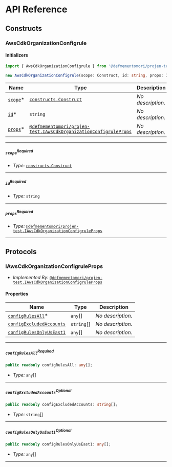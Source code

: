 # API Reference <a name="API Reference" id="api-reference"></a>

## Constructs <a name="Constructs" id="constructs"></a>

### AwsCdkOrganizationConfigrule <a name="@defmementomori/projen-test.AwsCdkOrganizationConfigrule" id="defmementomoriprojentestawscdkorganizationconfigrule"></a>

#### Initializers <a name="@defmementomori/projen-test.AwsCdkOrganizationConfigrule.Initializer" id="defmementomoriprojentestawscdkorganizationconfigruleinitializer"></a>

```typescript
import { AwsCdkOrganizationConfigrule } from '@defmementomori/projen-test'

new AwsCdkOrganizationConfigrule(scope: Construct, id: string, props: IAwsCdkOrganizationConfigruleProps)
```

| **Name** | **Type** | **Description** |
| --- | --- | --- |
| [`scope`](#defmementomoriprojentestawscdkorganizationconfigruleparameterscope)<span title="Required">*</span> | [`constructs.Construct`](#constructs.Construct) | *No description.* |
| [`id`](#defmementomoriprojentestawscdkorganizationconfigruleparameterid)<span title="Required">*</span> | `string` | *No description.* |
| [`props`](#defmementomoriprojentestawscdkorganizationconfigruleparameterprops)<span title="Required">*</span> | [`@defmementomori/projen-test.IAwsCdkOrganizationConfigruleProps`](#@defmementomori/projen-test.IAwsCdkOrganizationConfigruleProps) | *No description.* |

---

##### `scope`<sup>Required</sup> <a name="@defmementomori/projen-test.AwsCdkOrganizationConfigrule.parameter.scope" id="defmementomoriprojentestawscdkorganizationconfigruleparameterscope"></a>

- *Type:* [`constructs.Construct`](#constructs.Construct)

---

##### `id`<sup>Required</sup> <a name="@defmementomori/projen-test.AwsCdkOrganizationConfigrule.parameter.id" id="defmementomoriprojentestawscdkorganizationconfigruleparameterid"></a>

- *Type:* `string`

---

##### `props`<sup>Required</sup> <a name="@defmementomori/projen-test.AwsCdkOrganizationConfigrule.parameter.props" id="defmementomoriprojentestawscdkorganizationconfigruleparameterprops"></a>

- *Type:* [`@defmementomori/projen-test.IAwsCdkOrganizationConfigruleProps`](#@defmementomori/projen-test.IAwsCdkOrganizationConfigruleProps)

---







## Protocols <a name="Protocols" id="protocols"></a>

### IAwsCdkOrganizationConfigruleProps <a name="@defmementomori/projen-test.IAwsCdkOrganizationConfigruleProps" id="defmementomoriprojentestiawscdkorganizationconfigruleprops"></a>

- *Implemented By:* [`@defmementomori/projen-test.IAwsCdkOrganizationConfigruleProps`](#@defmementomori/projen-test.IAwsCdkOrganizationConfigruleProps)


#### Properties <a name="Properties" id="properties"></a>

| **Name** | **Type** | **Description** |
| --- | --- | --- |
| [`configRulesAll`](#defmementomoriprojentestiawscdkorganizationconfigrulepropspropertyconfigrulesall)<span title="Required">*</span> | `any`[] | *No description.* |
| [`configExcludedAccounts`](#defmementomoriprojentestiawscdkorganizationconfigrulepropspropertyconfigexcludedaccounts) | `string`[] | *No description.* |
| [`configRulesOnlyUsEast1`](#defmementomoriprojentestiawscdkorganizationconfigrulepropspropertyconfigrulesonlyuseast1) | `any`[] | *No description.* |

---

##### `configRulesAll`<sup>Required</sup> <a name="@defmementomori/projen-test.IAwsCdkOrganizationConfigruleProps.property.configRulesAll" id="defmementomoriprojentestiawscdkorganizationconfigrulepropspropertyconfigrulesall"></a>

```typescript
public readonly configRulesAll: any[];
```

- *Type:* `any`[]

---

##### `configExcludedAccounts`<sup>Optional</sup> <a name="@defmementomori/projen-test.IAwsCdkOrganizationConfigruleProps.property.configExcludedAccounts" id="defmementomoriprojentestiawscdkorganizationconfigrulepropspropertyconfigexcludedaccounts"></a>

```typescript
public readonly configExcludedAccounts: string[];
```

- *Type:* `string`[]

---

##### `configRulesOnlyUsEast1`<sup>Optional</sup> <a name="@defmementomori/projen-test.IAwsCdkOrganizationConfigruleProps.property.configRulesOnlyUsEast1" id="defmementomoriprojentestiawscdkorganizationconfigrulepropspropertyconfigrulesonlyuseast1"></a>

```typescript
public readonly configRulesOnlyUsEast1: any[];
```

- *Type:* `any`[]

---

